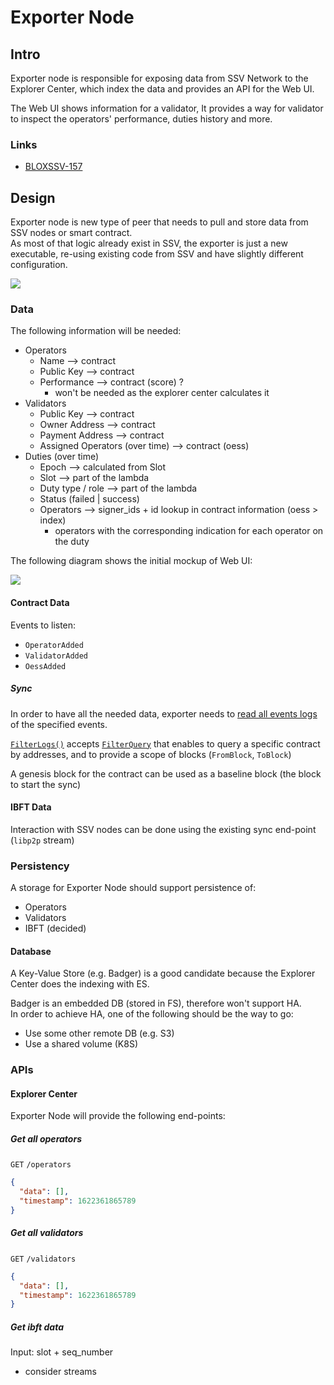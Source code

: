 # Exporter Node

## Intro

Exporter node is responsible for exposing data from SSV Network to the Explorer Center, which index the data and provides an API for the Web UI.

The Web UI shows information for a validator,
It provides a way for validator to inspect the operators' performance, duties history and more.

### Links

* [BLOXSSV-157](https://bloxxx.atlassian.net/browse/BLOXSSV-157)

## Design

Exporter node is new type of peer that needs to pull and store data from SSV nodes or smart contract. \
As most of that logic already exist in SSV, the exporter is just a new executable, re-using existing code from SSV and have slightly different configuration.

<img src="./resources/exporter-node-diagram.png" >

### Data

The following information will be needed:
* Operators 
  * Name --> contract
  * Public Key --> contract
  * Performance --> contract (score) ?
    * won't be needed as the explorer center calculates it
* Validators
  * Public Key --> contract
  * Owner Address --> contract
  * Payment Address --> contract
  * Assigned Operators (over time) --> contract (oess)
* Duties (over time) 
  * Epoch --> calculated from Slot
  * Slot --> part of the lambda
  * Duty type / role --> part of the lambda
  * Status (failed | success)
  * Operators --> signer_ids + id lookup in contract information (oess > index)
    * operators with the corresponding indication for each operator on the duty

The following diagram shows the initial mockup of Web UI:

<img src="./resources/web-explorer-screenshot.png" >

#### Contract Data

Events to listen:
* `OperatorAdded`
* `ValidatorAdded`
* `OessAdded`

##### Sync

In order to have all the needed data, exporter needs to [read all events logs](https://goethereumbook.org/event-read/) 
of the specified events. 

[`FilterLogs()`](https://github.com/ethereum/go-ethereum/blob/master/ethclient/ethclient.go#L387) 
accepts [`FilterQuery`](https://github.com/ethereum/go-ethereum/blob/master/interfaces.go#L138) 
that enables to query a specific contract by addresses, and to provide a scope of blocks 
(`FromBlock`, `ToBlock`)

A genesis block for the contract can be used as a baseline block (the block to start the sync)

#### IBFT Data

Interaction with SSV nodes can be done using the existing sync end-point (`libp2p` stream)
  
### Persistency

A storage for Exporter Node should support persistence of:
* Operators
* Validators
* IBFT (decided)

#### Database

A Key-Value Store (e.g. Badger) is a good candidate because the Explorer Center does the indexing with ES. 

Badger is an embedded DB (stored in FS), therefore won't support HA. \
In order to achieve HA, one of the following should be the way to go:
* Use some other remote DB (e.g. S3)
* Use a shared volume (K8S)

### APIs

#### Explorer Center

Exporter Node will provide the following end-points:

  ##### Get all operators
  
  `GET` `/operators`
  
  ```json
  {
    "data": [],
    "timestamp": 1622361865789
  }
  ```
  
  ##### Get all validators
  
  `GET` `/validators`
  
  ```json
  {
    "data": [],
    "timestamp": 1622361865789
  }
  ```


  ##### Get ibft data 
  
  Input: slot + seq_number
  
  * consider streams